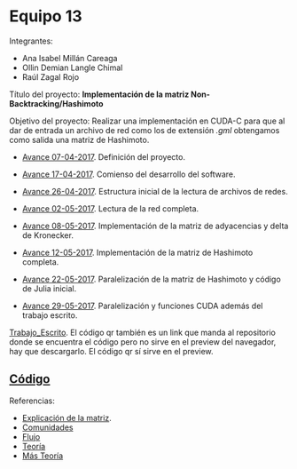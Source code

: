 # Equipo 13

Integrantes:
* Ana Isabel Millán Careaga
* Ollin Demian Langle Chimal
* Raúl Zagal Rojo

Título del proyecto: **Implementación de la matriz Non-Backtracking/Hashimoto**

Objetivo del proyecto: Realizar una implementación en CUDA-C para que al dar de entrada un archivo de red como los de extensión _.gml_ obtengamos como salida una matriz de Hashimoto.

* [Avance 07-04-2017](avance_07_04_2017). Definición del proyecto. 

* [Avance 17-04-2017](avance_17_04_2017). Comienso del desarrollo del software.

* [Avance 26-04-2017](avance_26_04_2017). Estructura inicial de la lectura de archivos de redes.

* [Avance 02-05-2017](avance_02_05_2017). Lectura de la red completa.

* [Avance 08-05-2017](avance_08_05_2017). Implementación de la matriz de adyacencias y delta de Kronecker.

* [Avance 12-05-2017](avance_15_05_2017). Implementación de la matriz de Hashimoto completa.

* [Avance 22-05-2017](avance_22_05_2017). Paralelización de la matriz de Hashimoto y código de Julia inicial.

* [Avance 29-05-2017](avance_29_05_2017). Paralelización y funciones CUDA además del trabajo escrito.


[Trabajo_Escrito](trabajo_escrito/hashimoto_equipo_13.pdf). El código qr también es un link que manda al repositorio donde se encuentra el código pero no sirve en el preview del navegador, hay que descargarlo. El código qr sí sirve en el preview.

[Código](http://www.github.com/ollin18/complex_network_c)
-

Referencias: 
* [Explicación de la matriz](https://www.quora.com/What-is-an-intuitive-explanation-of-the-Hashimoto-non-backtracking-matrix-and-its-utility-in-network-analysis).
* [Comunidades](https://arxiv.org/pdf/1306.5550.pdf)
* [Flujo](https://arxiv.org/pdf/1308.6494.pdf)
* [Teoría](https://arxiv.org/pdf/0712.0192v1.pdf)
* [Más Teoría](http://iopscience.iop.org/article/10.1209/0295-5075/107/50005/meta)
